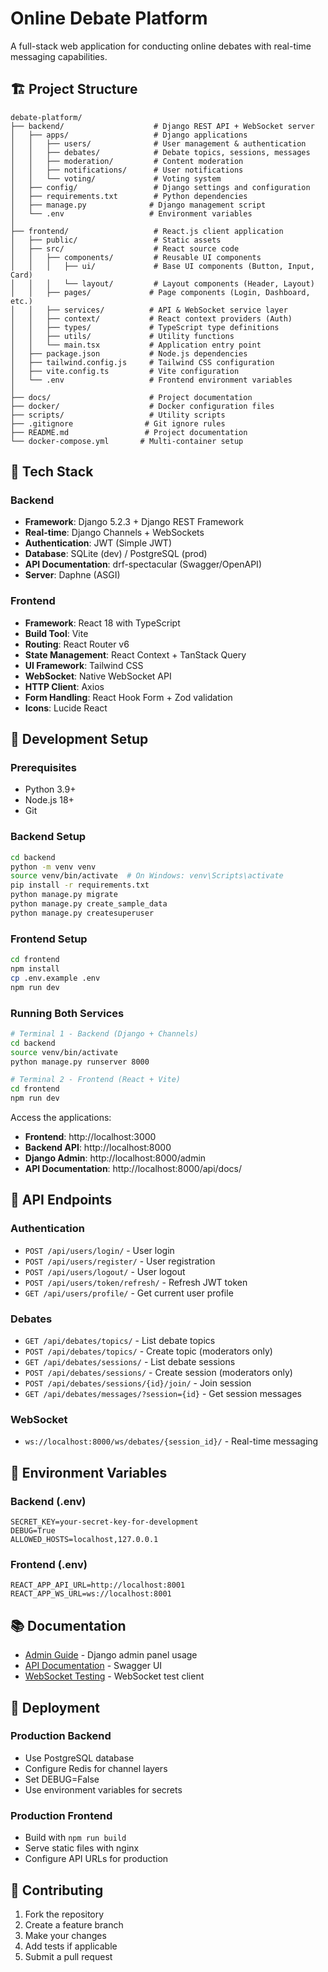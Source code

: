 # Online Debate Platform

A full-stack web application for conducting online debates with real-time messaging capabilities.

## 🏗️ **Project Structure**

```
debate-platform/
├── backend/                    # Django REST API + WebSocket server
│   ├── apps/                   # Django applications
│   │   ├── users/              # User management & authentication
│   │   ├── debates/            # Debate topics, sessions, messages
│   │   ├── moderation/         # Content moderation
│   │   ├── notifications/      # User notifications
│   │   └── voting/             # Voting system
│   ├── config/                 # Django settings and configuration
│   ├── requirements.txt        # Python dependencies
│   ├── manage.py              # Django management script
│   └── .env                   # Environment variables
│
├── frontend/                   # React.js client application
│   ├── public/                 # Static assets
│   ├── src/                    # React source code
│   │   ├── components/         # Reusable UI components
│   │   │   ├── ui/             # Base UI components (Button, Input, Card)
│   │   │   └── layout/         # Layout components (Header, Layout)
│   │   ├── pages/             # Page components (Login, Dashboard, etc.)
│   │   ├── services/          # API & WebSocket service layer
│   │   ├── context/           # React context providers (Auth)
│   │   ├── types/             # TypeScript type definitions
│   │   ├── utils/             # Utility functions
│   │   └── main.tsx           # Application entry point
│   ├── package.json           # Node.js dependencies
│   ├── tailwind.config.js     # Tailwind CSS configuration
│   ├── vite.config.ts         # Vite configuration
│   └── .env                   # Frontend environment variables
│
├── docs/                      # Project documentation
├── docker/                    # Docker configuration files
├── scripts/                   # Utility scripts
├── .gitignore                # Git ignore rules
├── README.md                 # Project documentation
└── docker-compose.yml       # Multi-container setup
```

## 🚀 **Tech Stack**

### Backend
- **Framework**: Django 5.2.3 + Django REST Framework
- **Real-time**: Django Channels + WebSockets
- **Authentication**: JWT (Simple JWT)
- **Database**: SQLite (dev) / PostgreSQL (prod)
- **API Documentation**: drf-spectacular (Swagger/OpenAPI)
- **Server**: Daphne (ASGI)

### Frontend
- **Framework**: React 18 with TypeScript
- **Build Tool**: Vite
- **Routing**: React Router v6
- **State Management**: React Context + TanStack Query
- **UI Framework**: Tailwind CSS
- **WebSocket**: Native WebSocket API
- **HTTP Client**: Axios
- **Form Handling**: React Hook Form + Zod validation
- **Icons**: Lucide React

## 🔧 **Development Setup**

### Prerequisites
- Python 3.9+
- Node.js 18+
- Git

### Backend Setup
```bash
cd backend
python -m venv venv
source venv/bin/activate  # On Windows: venv\Scripts\activate
pip install -r requirements.txt
python manage.py migrate
python manage.py create_sample_data
python manage.py createsuperuser
```

### Frontend Setup
```bash
cd frontend
npm install
cp .env.example .env
npm run dev
```

### Running Both Services
```bash
# Terminal 1 - Backend (Django + Channels)
cd backend
source venv/bin/activate
python manage.py runserver 8000

# Terminal 2 - Frontend (React + Vite)
cd frontend
npm run dev
```

Access the applications:
- **Frontend**: http://localhost:3000
- **Backend API**: http://localhost:8000
- **Django Admin**: http://localhost:8000/admin
- **API Documentation**: http://localhost:8000/api/docs/

## 📡 **API Endpoints**

### Authentication
- `POST /api/users/login/` - User login
- `POST /api/users/register/` - User registration
- `POST /api/users/logout/` - User logout
- `POST /api/users/token/refresh/` - Refresh JWT token
- `GET /api/users/profile/` - Get current user profile

### Debates
- `GET /api/debates/topics/` - List debate topics
- `POST /api/debates/topics/` - Create topic (moderators only)
- `GET /api/debates/sessions/` - List debate sessions
- `POST /api/debates/sessions/` - Create session (moderators only)
- `POST /api/debates/sessions/{id}/join/` - Join session
- `GET /api/debates/messages/?session={id}` - Get session messages

### WebSocket
- `ws://localhost:8000/ws/debates/{session_id}/` - Real-time messaging

## 🔐 **Environment Variables**

### Backend (.env)
```env
SECRET_KEY=your-secret-key-for-development
DEBUG=True
ALLOWED_HOSTS=localhost,127.0.0.1
```

### Frontend (.env)
```env
REACT_APP_API_URL=http://localhost:8001
REACT_APP_WS_URL=ws://localhost:8001
```

## 📚 **Documentation**

- [Admin Guide](backend/ADMIN_GUIDE.md) - Django admin panel usage
- [API Documentation](http://localhost:8001/api/docs/) - Swagger UI
- [WebSocket Testing](backend/test_websocket.html) - WebSocket test client

## 🚀 **Deployment**

### Production Backend
- Use PostgreSQL database
- Configure Redis for channel layers
- Set DEBUG=False
- Use environment variables for secrets

### Production Frontend
- Build with `npm run build`
- Serve static files with nginx
- Configure API URLs for production

## 🤝 **Contributing**

1. Fork the repository
2. Create a feature branch
3. Make your changes
4. Add tests if applicable
5. Submit a pull request
